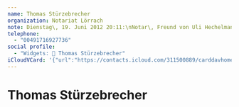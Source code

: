 ```yaml
---
name: Thomas Stürzebrecher
organization: Notariat Lörrach
note: Dienstag\, 19. Juni 2012 20:11:\nNotar\, Freund von Uli Hechelmann\n------------------------------------------------------------------\nNotar\,Freund von Uli Hechelmann
telephone:
  - "00491716927736"
social profile:
  - "Widgets: 🔄 Thomas Stürzebrecher"
iCloudVCard: '{"url":"https://contacts.icloud.com/311500889/carddavhome/card/MGFmN2M5ZmQtMjVmZi00MTIyLTg2ODYtNjQzMmJmYzY5OWVk.vcf","etag":"\"kmfhbpom\"","data":"BEGIN:VCARD\r\nVERSION:3.0\r\nFN:\r\nN:Stürzebrecher;Thomas;;;\r\nUID:0af7c9fd-25ff-4122-8686-6432bfc699ed\r\nPRODID:ez-vcard 0.9.13-fc\r\nREV:2025-04-03T22:15:10Z\r\nORG:Notariat Lörrach;\r\nNOTE:Dienstag\\, 19. Juni 2012 20:11:\\nNotar\\, Freund von Uli Hechelmann\\n--\r\n ----------------------------------------------------------------\\nNotar\\,Fr\r\n eund von Uli Hechelmann\r\nTEL;TYPE=CELL:00491716927736\r\nX-SOCIALPROFILE;CHARSET=UTF-8;TYPE=widgets:🔄 Thomas Stürzebrecher\r\nEND:VCARD"}'
---
```

# Thomas Stürzebrecher